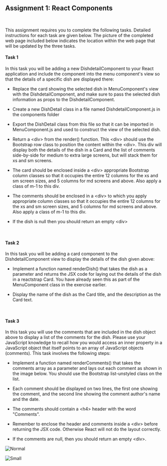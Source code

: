## Assignment 1: React Components

&nbsp;

This assignment requires you to complete the following tasks. Detailed instructions for each task are given below. The 
picture of the completed web page included below indicates the location within the web page that will be updated by the 
three tasks.

#### Task 1

In this task you will be adding a new DishdetailComponent  to your React application and include the component into the 
menu component's view so that the details of a specific dish are displayed there:

* Replace the card showing the selected dish in MenuComponent's view with the DishdetailComponent, and make sure to pass 
the selected dish information as props to the DishdetailComponent.

* Create a new DishDetail class in a file named DishdetailComponent.js in the components folder

* Export the DishDetail class from this file so that it can be imported in MenuComponent.js and used to construct the 
view of the selected dish.

* Return a \<div> from the render() function. This \<div> should use the Bootstrap row class to position the content 
within the \<div>. This div will display both the details of the dish in a Card and the list of comments side-by-side 
for medium to extra large screens, but will stack them for xs and sm screens.

* The card should be enclosed inside a \<div> appropriate Bootstrap column classes so that it occupies the entire 12 
columns for the xs and sm screen sizes, and 5 columns for md screens and above. Also apply a class of m-1 to this div.

* The comments should be enclosed in a \<div> to which you apply appropriate column classes so that it occupies the 
entire 12 columns for the xs and sm screen sizes, and 5 columns for md screens and above. Also apply a class of m-1 to 
this div.

* If the dish is null then you should return an empty \<div>

&nbsp;

#### Task 2

In this task you will be adding a card component to the DishdetailComponent view to display the details of the dish 
given above:

* Implement a function named renderDish() that takes the dish as a parameter and returns the JSX code for laying out 
the details of the dish in a reactstrap Card. You have already seen this as part of the MenuComponent class in the 
exercise earlier.

* Display the name of the dish as the Card title, and the description as the Card text.

&nbsp;

#### Task 3

In this task you will use the comments that are included in the dish object above to display a list of the comments for 
the dish. Please use your JavaScript knowledge to recall how you would access an inner property in a JavaScript object 
that itself points to an array of JavaScript objects (comments). This task involves the following steps:

* Implement a function named renderComments() that takes the comments array as a parameter and lays out each comment as 
shown in the image below. You should use the Bootstrap list-unstyled class on the list.

* Each comment should be displayed on two lines, the first one showing the comment, and the second line showing the 
comment author's name and the date.

* The comments should contain a \<h4> header with the word "Comments".

* Remember to enclose the header and comments inside a \<div> before returning the JSX code. Otherwise React will not do 
the layout correctly.

* If the comments are null, then you should return an empty \<div>.

![Normal](FSWebDev-HKST/FrontEndReact/Module1/normal.png)

![Small](FSWebDev-HKST/FrontEndReact/Module1/small.png)